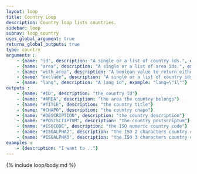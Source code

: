 ```yaml
---
layout: loop
title: Country Loop
description: Country loop lists countries.
sidebar: loop
subnav: loop_country
uses_global_argument: true
returns_global_outputs: true
type: country
arguments :
    - {name: "id", description: "A single or a list of country ids.", example: "id=\"2\", id=\"1,4,7\""}
    - {name: "area", description: "A single or a list of area ids.", example: "area=\"10,9\", area: \"500\""}
    - {name: "with_area", description: "A boolean value to return either countries whose area is defined either all the others.", example: "with_area=\"true\""}
    - {name: "exclude", description: "A single or a list of country ids.", example: "exclude=\"2\", exclude=\"1,4,7\""}
    - {name: "lang", description: "A lang id", example: "lang=\"1\""}
outputs :
    - {name: "#ID", description: "the country id"}
    - {name: "#AREA", description: "the area the country belongs"}
    - {name: "#TITLE", description: "the country title"}
    - {name: "#CHAPO", description: "the country chapo"}
    - {name: "#DESCRIPTION", description: "the country description"}
    - {name: "#POSTSCTIPTUM", description: "the country postscriptum"}
    - {name: "#ISOCODE", description: "the ISO numeric country code"}
    - {name: "#ISOALPHA2", description: "the ISO 2 characters country code"}
    - {name: "#ISOALPHA3", description: "the ISO 3 characters country code"}
examples :
    - {description: "I want to .."}
---
```


{% include loop/body.md %}